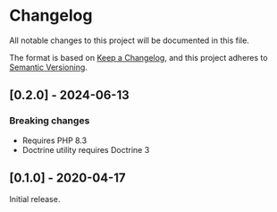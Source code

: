 # Changelog

All notable changes to this project will be documented in this file.

The format is based on [Keep a Changelog](https://keepachangelog.com/en/1.0.0/),
and this project adheres to [Semantic Versioning](https://semver.org/spec/v2.0.0.html).

## [0.2.0] - 2024-06-13

### Breaking changes

- Requires PHP 8.3
- Doctrine utility requires Doctrine 3

## [0.1.0] - 2020-04-17

Initial release.
